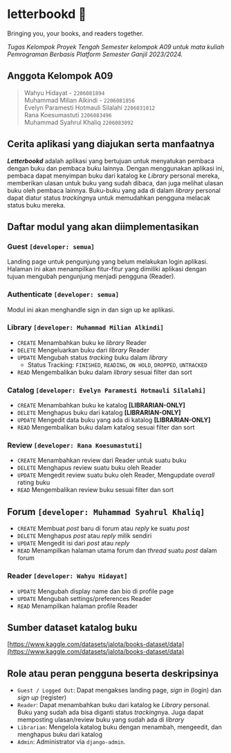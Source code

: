 # letterbookd 📖

Bringing you, your books, and readers together.

*Tugas Kelompok Proyek Tengah Semester kelompok A09 untuk mata kuliah Pemrograman Berbasis Platform Semester Ganjil 2023/2024.*

## Anggota Kelompok A09

> Wahyu Hidayat - `2206081894`  
> Muhammad Milian Alkindi - `2206081856`  
> Evelyn Paramesti Hotmauli Silalahi `2206031012`  
> Rana Koesumastuti `2206083496`  
> Muhammad Syahrul Khaliq `2206083092`  

## Cerita aplikasi yang diajukan serta manfaatnya

***Letterbookd*** adalah aplikasi yang bertujuan untuk menyatukan pembaca dengan buku dan pembaca buku lainnya.
Dengan menggunakan aplikasi ini, pembaca dapat menyimpan buku dari katalog ke *Library* personal mereka, memberikan ulasan
untuk buku yang sudah dibaca, dan juga melihat ulasan buku oleh pembaca lainnya.
Buku-buku yang ada di dalam *library* personal dapat diatur status *tracking*nya untuk memudahkan pengguna melacak status buku mereka.

## Daftar modul yang akan diimplementasikan

### Guest `[developer: semua]`

Landing page untuk pengunjung yang belum melakukan login aplikasi.
Halaman ini akan menampilkan fitur-fitur yang dimiliki aplikasi dengan tujuan mengubah pengunjung menjadi pengguna (Reader).

### Authenticate `[developer: semua]`

Modul ini akan menghandle sign in dan sign up ke aplikasi.

### Library `[developer: Muhammad Milian Alkindi]`

- `CREATE` Menambahkan buku ke *library* Reader
- `DELETE` Mengeluarkan buku dari *library* Reader
- `UPDATE` Mengubah status *tracking* buku dalam *library*
  - Status Tracking: `FINISHED`, `READING`, `ON HOLD`, `DROPPED`, `UNTRACKED`
- `READ` Mengembalikan buku dalam *library* sesuai filter dan sort

### Catalog `[developer: Evelyn Paramesti Hotmauli Silalahi]`

- `CREATE` Menambahkan buku ke katalog **\[LIBRARIAN-ONLY\]**
- `DELETE` Menghapus buku dari katalog **\[LIBRARIAN-ONLY\]**
- `UPDATE` Mengedit data buku yang ada di katalog **\[LIBRARIAN-ONLY\]**
- `READ` Mengembalikan buku dalam katalog sesuai filter dan sort

### Review `[developer: Rana Koesumastuti]`

- `CREATE` Menambahkan review dari Reader untuk suatu buku
- `DELETE` Menghapus review suatu buku oleh Reader
- `UPDATE` Mengedit review suatu buku oleh Reader, Mengupdate *overall* rating buku
- `READ` Mengembalikan review buku sesuai filter dan sort

## Forum `[developer: Muhammad Syahrul Khaliq]`

- `CREATE` Membuat *post* baru di forum atau *reply* ke suatu *post*
- `DELETE` Menghapus *post* atau *reply* milik sendiri
- `UPDATE` Mengedit isi dari *post* atau *reply*
- `READ` Menampilkan halaman utama forum dan *thread* suatu *post* dalam forum

### Reader `[developer: Wahyu Hidayat]`

- `UPDATE` Mengubah display name dan bio di profile page
- `UPDATE` Mengubah settings/preferences Reader
- `READ` Menampilkan halaman profile Reader

## Sumber dataset katalog buku

[https://www.kaggle.com/datasets/jalota/books-dataset/data](https://www.kaggle.com/datasets/jalota/books-dataset/data)

## Role atau peran pengguna beserta deskripsinya

- `Guest / Logged Out`: Dapat mengakses landing page, *sign in* (login) dan *sign up* (register)
- `Reader`: Dapat menambahkan buku dari katalog ke *Library* personal. Buku yang sudah ada bisa diganti status *tracking*nya. Juga dapat memposting ulasan/review buku yang sudah ada di *library*
- `Librarian`: Mengelola katalog buku dengan menambah, mengeedit, dan menghapus buku dari katalog
- `Admin`: Administrator via `django-admin`.
